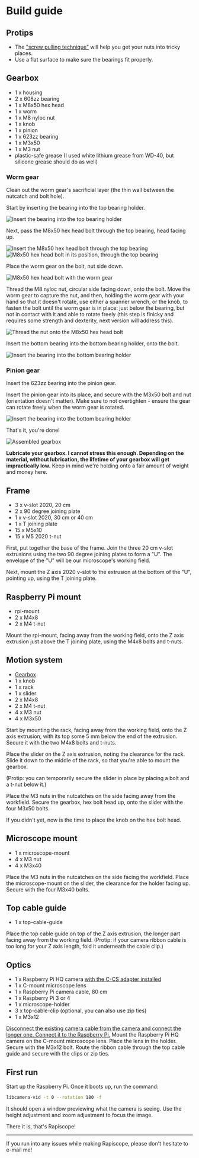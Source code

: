 # Build guide

## Protips
* The ["screw pulling technique"](https://help.prusa3d.com/guide/1-introduction_176529#176814) will help you get your nuts into tricky places.
* Use a flat surface to make sure the bearings fit properly.

## Gearbox
* 1 x housing
* 2 x 608zz bearing
* 1 x M8x50 hex head
* 1 x worm
* 1 x M8 nyloc nut
* 1 x knob
* 1 x pinion
* 1 x 623zz bearing
* 1 x M3x50
* 1 x M3 nut
* plastic-safe grease (I used white lithium grease from WD-40, but silicone grease should do as well)

### Worm gear
Clean out the worm gear's sacrificial layer (the thin wall between the nutcatch and bolt hole).

Start by inserting the bearing into the top bearing holder.

![Insert the bearing into the top bearing holder](./img/build/gearbox-top-bearing.png)

Next, pass the M8x50 hex head bolt through the top bearing, head facing up. 

![Insert the M8x50 hex head bolt through the top bearing](./img/build/gearbox-bolt.png)
![M8x50 hex head bolt in its position, through the top bearing](./img/build/gearbox-bolt-fastened.png)

Place the worm gear on the bolt, nut side down.

![M8x50 hex head bolt with the worm gear](./img/build/gearbox-bolt-worm.png)

Thread the M8 nyloc nut, circular side facing down, onto the bolt. Move the worm gear to capture the nut, and then,
holding the worm gear with your hand so that it doesn't rotate, use either a spanner wrench, or the knob, to fasten
the bolt until the worm gear is in place: just below the bearing, but not in contact with it and able to rotate freely
(this step is finicky and requires some strength and dexterity, next version will address this).

![Thread the nut onto the M8x50 hex head bolt](./img/build/gearbox-nut.png)

Insert the bottom bearing into the bottom bearing holder, onto the bolt.

![Insert the bearing into the bottom bearing holder](./img/build/gearbox-bottom-bearing.png)

### Pinion gear
Insert the 623zz bearing into the pinion gear. 

Insert the pinion gear into its place, and secure with the M3x50 bolt and nut (orientation doesn't matter).
Make sure to not overtighten - ensure the gear can rotate freely when the worm gear is rotated.

![Insert the bearing into the bottom bearing holder](./img/build/gearbox-pinion-gear.png)

That's it, you're done!

![Assembled gearbox](./img/build/gearbox-done.png)

**Lubricate your gearbox. I cannot stress this enough. Depending on the material, without lubrication, the lifetime of your gearbox will get impractically low.** Keep in mind we're holding onto a fair amount of weight and money here.

## Frame
* 3 x v-slot 2020, 20 cm
* 2 x 90 degree joining plate
* 1 x v-slot 2020, 30 cm or 40 cm
* 1 x T joining plate
* 15 x M5x10
* 15 x M5 2020 t-nut

First, put together the base of the frame. Join the three 20 cm v-slot extrusions using the two 90 degree joining plates to form a "U".
The envelope of the "U" will be our microscope's working field.

Next, mount the Z axis 2020 v-slot to the extrusion at the bottom of the "U", pointing up, using the T joining plate.

## Raspberry Pi mount
* rpi-mount
* 2 x M4x8
* 2 x M4 t-nut

Mount the rpi-mount, facing away from the working field, onto the Z axis extrusion just above the T joining plate, using the M4x8 bolts and t-nuts.

## Motion system
* [Gearbox](#gearbox)
* 1 x knob
* 1 x rack
* 1 x slider
* 2 x M4x8
* 2 x M4 t-nut
* 4 x M3 nut
* 4 x M3x50

Start by mounting the rack, facing away from the working field, onto the Z axis extrusion, with its top some 5 mm below the end of the extrusion.
Secure it with the two M4x8 bolts and t-nuts.

Place the slider on the Z axis extrusion, noting the clearance for the rack. Slide it down to the middle of the rack, so that you're able to mount the gearbox.

(Protip: you can temporarily secure the slider in place by placing a bolt and a t-nut below it.)

Place the M3 nuts in the nutcatches on the side facing away from the workfield.
Secure the gearbox, hex bolt head up, onto the slider with the four M3x50 bolts.

If you didn't yet, now is the time to place the knob on the hex bolt head.

## Microscope mount
* 1 x microscope-mount
* 4 x M3 nut
* 4 x M3x40

Place the M3 nuts in the nutcatches on the side facing the workfield.
Place the microscope-mount on the slider, the clearance for the holder facing up. Secure with the four M3x40 bolts.

## Top cable guide
* 1 x top-cable-guide

Place the top cable guide on top of the Z axis extrusion, the longer part facing away from the working field.
(Protip: if your camera ribbon cable is too long for your Z axis length, fold it underneath the cable clip.)

## Optics
* 1 x Raspberry Pi HQ camera [with the C-CS adapter installed](https://datasheets.raspberrypi.com/hq-camera/c-mount-lens-guide.pdf)
* 1 x C-mount microscope lens
* 1 x Raspberry Pi camera cable, 80 cm
* 1 x Raspberry Pi 3 or 4
* 1 x microscope-holder
* 3 x top-cable-clip (optional, you can also use zip ties)
* 1 x M3x12 

[Disconnect the existing camera cable from the camera and connect the longer one. Connect it to the Raspberry Pi.](https://www.raspberrypi.com/documentation/accessories/camera.html#connecting-the-camera)
Mount the Raspberry Pi HQ camera on the C-mount microscope lens.
Place the lens in the holder. Secure with the M3x12 bolt.
Route the ribbon cable through the top cable guide and secure with the clips or zip ties.

## First run
Start up the Raspberry Pi. Once it boots up, run the command:

```sh
libcamera-vid -t 0 --rotation 180 -f
```

It should open a window previewing what the camera is seeing. Use the height adjustment and zoom adjustment to focus the image.

There it is, that's Rapiscope!

---
If you run into any issues while making Rapiscope, please don't hesitate to e-mail me!
